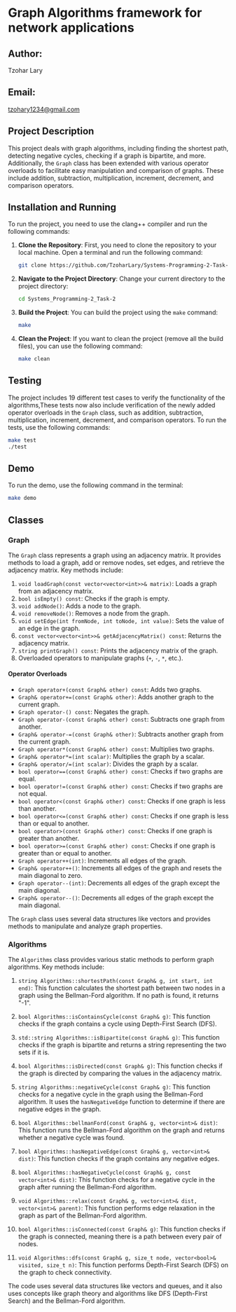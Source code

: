 # Graph Algorithms framework for network applications

## Author:
Tzohar Lary

## Email:
tzohary1234@gmail.com

## Project Description
This project deals with graph algorithms, including finding the shortest path, detecting negative cycles, checking if a graph is bipartite, and more. Additionally, the `Graph` class has been extended with various operator overloads to facilitate easy manipulation and comparison of graphs. These include addition, subtraction, multiplication, increment, decrement, and comparison operators.

## Installation and Running
To run the project, you need to use the clang++ compiler and run the following commands:

1. **Clone the Repository**: First, you need to clone the repository to your local machine. Open a terminal and run the following command:

    ```bash
    git clone https://github.com/TzoharLary/Systems-Programming-2-Task-1.git
    ```

2. **Navigate to the Project Directory**: Change your current directory to the project directory:

    ```bash
    cd Systems_Programming-2_Task-2
    ```

3. **Build the Project**: You can build the project using the `make` command:

    ```bash
    make
    ```

4. **Clean the Project**: If you want to clean the project (remove all the build files), you can use the following command:

    ```bash
    make clean
    ```
## Testing
The project includes 19 different test cases to verify the functionality of the algorithms,These tests now also include verification of the newly added operator overloads in the `Graph` class, such as addition, subtraction, multiplication, increment, decrement, and comparison operators. To run the tests, use the following commands:
```bash
make test
./test
```
    
## Demo
To run the demo, use the following command in the terminal:

```bash
make demo
```

## Classes

### Graph
The `Graph` class represents a graph using an adjacency matrix. It provides methods to load a graph, add or remove nodes, set edges, and retrieve the adjacency matrix. Key methods include:

1. `void loadGraph(const vector<vector<int>>& matrix)`: Loads a graph from an adjacency matrix.
2. `bool isEmpty() const`: Checks if the graph is empty.
3. `void addNode()`: Adds a node to the graph.
4. `void removeNode()`: Removes a node from the graph.
5. `void setEdge(int fromNode, int toNode, int value)`: Sets the value of an edge in the graph.
6. `const vector<vector<int>>& getAdjacencyMatrix() const`: Returns the adjacency matrix.
7. `string printGraph() const`: Prints the adjacency matrix of the graph.
8. Overloaded operators to manipulate graphs (`+`, `-`, `*`, etc.).

#### Operator Overloads
- `Graph operator+(const Graph& other) const`: Adds two graphs.
- `Graph& operator+=(const Graph& other)`: Adds another graph to the current graph.
- `Graph operator-() const`: Negates the graph.
- `Graph operator-(const Graph& other) const`: Subtracts one graph from another.
- `Graph& operator-=(const Graph& other)`: Subtracts another graph from the current graph.
- `Graph operator*(const Graph& other) const`: Multiplies two graphs.
- `Graph& operator*=(int scalar)`: Multiplies the graph by a scalar.
- `Graph& operator/=(int scalar)`: Divides the graph by a scalar.
- `bool operator==(const Graph& other) const`: Checks if two graphs are equal.
- `bool operator!=(const Graph& other) const`: Checks if two graphs are not equal.
- `bool operator<(const Graph& other) const`: Checks if one graph is less than another.
- `bool operator<=(const Graph& other) const`: Checks if one graph is less than or equal to another.
- `bool operator>(const Graph& other) const`: Checks if one graph is greater than another.
- `bool operator>=(const Graph& other) const`: Checks if one graph is greater than or equal to another.
- `Graph operator++(int)`: Increments all edges of the graph.
- `Graph& operator++()`: Increments all edges of the graph and resets the main diagonal to zero.
- `Graph operator--(int)`: Decrements all edges of the graph except the main diagonal.
- `Graph& operator--()`: Decrements all edges of the graph except the main diagonal.

The `Graph` class uses several data structures like vectors and provides methods to manipulate and analyze graph properties.


### Algorithms
The `Algorithms` class provides various static methods to perform graph algorithms. Key methods include:

1. `string Algorithms::shortestPath(const Graph& g, int start, int end)`: This function calculates the shortest path between two nodes in a graph using the Bellman-Ford algorithm. If no path is found, it returns "-1".

2. `bool Algorithms::isContainsCycle(const Graph& g)`: This function checks if the graph contains a cycle using Depth-First Search (DFS).

3. `std::string Algorithms::isBipartite(const Graph& g)`: This function checks if the graph is bipartite and returns a string representing the two sets if it is.

4. `bool Algorithms::isDirected(const Graph& g)`: This function checks if the graph is directed by comparing the values in the adjacency matrix.

5. `string Algorithms::negativeCycle(const Graph& g)`: This function checks for a negative cycle in the graph using the Bellman-Ford algorithm. It uses the `hasNegativeEdge` function to determine if there are negative edges in the graph.

6. `bool Algorithms::bellmanFord(const Graph& g, vector<int>& dist)`: This function runs the Bellman-Ford algorithm on the graph and returns whether a negative cycle was found.

7. `bool Algorithms::hasNegativeEdge(const Graph& g, vector<int>& dist)`: This function checks if the graph contains any negative edges.

7. `bool Algorithms::hasNegativeCycle(const Graph& g, const vector<int>& dist)`: This function checks for a negative cycle in the graph after running the Bellman-Ford algorithm.

8. `void Algorithms::relax(const Graph& g, vector<int>& dist, vector<int>& parent)`: This function performs edge relaxation in the graph as part of the Bellman-Ford algorithm.

9. `bool Algorithms::isConnected(const Graph& g)`: This function checks if the graph is connected, meaning there is a path between every pair of nodes.

10. `void Algorithms::dfs(const Graph& g, size_t node, vector<bool>& visited, size_t n)`: This function performs Depth-First Search (DFS) on the graph to check connectivity.

The code uses several data structures like vectors and queues, and it also uses concepts like graph theory and algorithms like DFS (Depth-First Search) and the Bellman-Ford algorithm.

